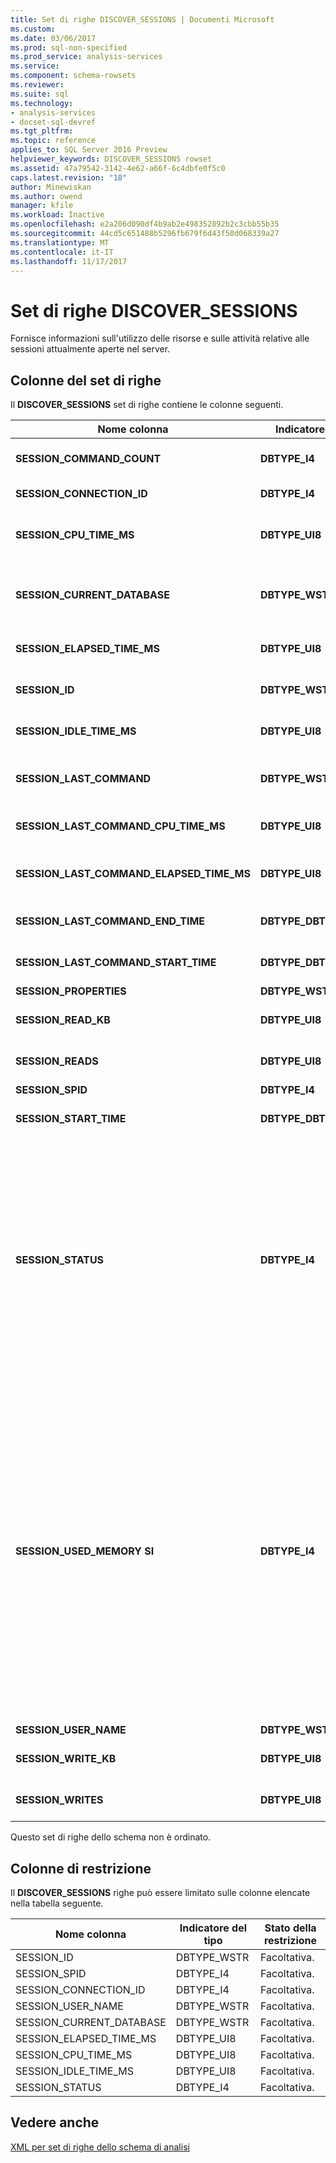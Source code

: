 ```yaml
---
title: Set di righe DISCOVER_SESSIONS | Documenti Microsoft
ms.custom: 
ms.date: 03/06/2017
ms.prod: sql-non-specified
ms.prod_service: analysis-services
ms.service: 
ms.component: schema-rowsets
ms.reviewer: 
ms.suite: sql
ms.technology:
- analysis-services
- docset-sql-devref
ms.tgt_pltfrm: 
ms.topic: reference
applies_to: SQL Server 2016 Preview
helpviewer_keywords: DISCOVER_SESSIONS rowset
ms.assetid: 47a79542-3142-4e62-a66f-6c4dbfe0f5c0
caps.latest.revision: "18"
author: Minewiskan
ms.author: owend
manager: kfile
ms.workload: Inactive
ms.openlocfilehash: e2a206d090df4b9ab2e498352892b2c3cbb55b35
ms.sourcegitcommit: 44cd5c651488b5296fb679f6d43f50d068339a27
ms.translationtype: MT
ms.contentlocale: it-IT
ms.lasthandoff: 11/17/2017
---
```

# <a name="discoversessions-rowset"></a>Set di righe DISCOVER_SESSIONS
  Fornisce informazioni sull'utilizzo delle risorse e sulle attività relative alle sessioni attualmente aperte nel server.  
  
## <a name="rowset-columns"></a>Colonne del set di righe  
 Il **DISCOVER_SESSIONS** set di righe contiene le colonne seguenti.  
  
|Nome colonna|Indicatore del tipo|Lunghezza|Description|  
|-----------------|--------------------|------------|-----------------|  
|**SESSION_COMMAND_COUNT**|**DBTYPE_I4**||Numero di comandi di cui è stata avviata l'esecuzione dopo l'inizio della sessione.|  
|**SESSION_CONNECTION_ID**|**DBTYPE_I4**||Identificatore di connessione per la sessione.|  
|**SESSION_CPU_TIME_MS**|**DBTYPE_UI8**||Tempo di CPU, in millisecondi, utilizzato da tutte le richieste dopo l'inizio della sessione.|  
|**SESSION_CURRENT_DATABASE**|**DBTYPE_WSTR**||Nome del database utilizzato dal comando attualmente eseguito o del database utilizzato dall'ultimo comando eseguito.|  
|**SESSION_ELAPSED_TIME_MS**|**DBTYPE_UI8**||Tempo trascorso, in millisecondi, dopo l'avvio della sessione.|  
|**SESSION_ID**|**DBTYPE_WSTR**||Identificatore univoco della sessione espresso come GUID.|  
|**SESSION_IDLE_TIME_MS**|**DBTYPE_UI8**||Tempo di inattività, in millisecondi, dopo l'avvio della sessione.|  
|**SESSION_LAST_COMMAND**|**DBTYPE_WSTR**||Il testo del comando attualmente in esecuzione o dell'ultimo comando eseguito.|  
|**SESSION_LAST_COMMAND_CPU_TIME_MS**|**DBTYPE_UI8**||Tempo di CPU, espresso in millisecondi, utilizzato da **SESSION_LAST_COMMAND**.|  
|**SESSION_LAST_COMMAND_ELAPSED_TIME_MS**|**DBTYPE_UI8**||Il tempo trascorso, espresso in millisecondi, dopo l'avvio di **SESSION_LAST_COMMAND**.|  
|**SESSION_LAST_COMMAND_END_TIME**|**DBTYPE_DBTIMESTAMP**||L'ora UTC del server in cui è terminata l'esecuzione dell'ultimo comando.|  
|**SESSION_LAST_COMMAND_START_TIME**|**DBTYPE_DBTIMESTAMP**||L'ora UTC del server in cui è iniziata l'esecuzione dell'ultimo comando.|  
|**SESSION_PROPERTIES**|**DBTYPE_WSTR**||Riservato per utilizzi futuri.|  
|**SESSION_READ_KB**|**DBTYPE_UI8**||Valore accumulato dei dati letti dal disco, in KB, dopo l'avvio della sessione.|  
|**SESSION_READS**|**DBTYPE_UI8**||Numero accumulato delle letture del disco dopo l'avvio della sessione.|  
|**SESSION_SPID**|**DBTYPE_I4**||ID della sessione.|  
|**SESSION_START_TIME**|**DBTYPE_DBTIMESTAMP**||Data e ora di avvio della sessione espresse come ora UTC del server.|  
|**SESSION_STATUS**|**DBTYPE_I4**||Stato di attività della sessione.<br /><br /> 0 indica "Inattivo", ovvero nessuna attività in corso.<br /><br /> 1 indica "Attivo", ovvero la sessione sta eseguendo alcune attività richieste.<br /><br /> 2 indica "Bloccato", ovvero la sessione è in attesa di risorse per continuare a eseguire l'attività sospesa.<br /><br /> 3 indica "Annullato": la sessione è stata contrassegnata come annullata.|  
|**SESSION_USED_MEMORY SI**|**DBTYPE_I4**||Dimensione corrente della memoria, in KB, utilizzata dalla sessione. Il valore restituito è l'utilizzo di RAM da parte di SPID, senza distinzione tra la memoria compattabile e quella non compattabile. A differenza di altre DMV da cui viene fornito un report sull'utilizzo della memoria, in DISCOVER_SESSIONS l'utilizzo della memoria non viene suddiviso per categorie.<br /><br /> Si noti che in SESSION_USED_MEMORY si tende a fornire un report di utilizzo effettivo della memoria inferiore poiché vengono esclusi gli oggetti condivisi tra più sessioni.  Nel calcolo della memoria vengono rappresentati solo gli oggetti univoci della sessione.|  
|**SESSION_USER_NAME**|**DBTYPE_WSTR**||Nome utente della sessione.|  
|**SESSION_WRITE_KB**|**DBTYPE_UI8**||Valore accumulato dei dati scritti nel disco, in KB, dopo l'avvio della sessione.|  
|**SESSION_WRITES**|**DBTYPE_UI8**||Numero accumulato delle scritture nel disco dopo l'avvio della sessione.|  
  
 Questo set di righe dello schema non è ordinato.  
  
## <a name="restriction-columns"></a>Colonne di restrizione  
 Il **DISCOVER_SESSIONS** righe può essere limitato sulle colonne elencate nella tabella seguente.  
  
|Nome colonna|Indicatore del tipo|Stato della restrizione|  
|-----------------|--------------------|-----------------------|  
|SESSION_ID|DBTYPE_WSTR|Facoltativa.|  
|SESSION_SPID|DBTYPE_I4|Facoltativa.|  
|SESSION_CONNECTION_ID|DBTYPE_I4|Facoltativa.|  
|SESSION_USER_NAME|DBTYPE_WSTR|Facoltativa.|  
|SESSION_CURRENT_DATABASE|DBTYPE_WSTR|Facoltativa.|  
|SESSION_ELAPSED_TIME_MS|DBTYPE_UI8|Facoltativa.|  
|SESSION_CPU_TIME_MS|DBTYPE_UI8|Facoltativa.|  
|SESSION_IDLE_TIME_MS|DBTYPE_UI8|Facoltativa.|  
|SESSION_STATUS|DBTYPE_I4|Facoltativa.|  
  
## <a name="see-also"></a>Vedere anche  
 [XML per set di righe dello schema di analisi](../../../analysis-services/schema-rowsets/xml/xml-for-analysis-schema-rowsets.md)  
  
  
